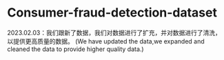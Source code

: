 # Consumer-fraud-detection-dataset
2023.02.03：我们跟新了数据，我们对数据进行了扩充，并对数据进行了清洗，以提供更高质量的数据。
(We have updated the data,we expanded and cleaned the data to provide higher quality data.)
